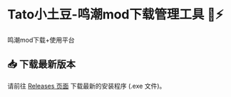 # Tato小土豆-鸣潮mod下载管理工具 🌊⚡
鸣潮mod下载+使用平台
## 📥 下载最新版本
请前往 [Releases 页面]([https://github.com/你的用户名/你的仓库名/releases](https://github.com/wlwlwlmt91/Tato/releases)) 下载最新的安装程序 (.exe 文件)。
